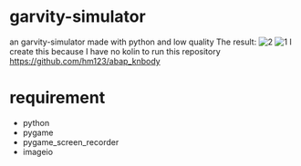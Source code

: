 # garvity-simulator
an garvity-simulator made with python and low quality
The result:
![2](https://user-images.githubusercontent.com/91107729/208550345-2462a9f3-c6c1-446c-8c66-1288606554c0.gif)
![1](https://user-images.githubusercontent.com/91107729/208550351-e8f340b7-b353-485c-b5aa-fcb38769fd5a.gif)
I create this because I have no kolin to run this repository https://github.com/hm123/abap_knbody
# requirement
- python
- pygame
- pygame_screen_recorder
- imageio
